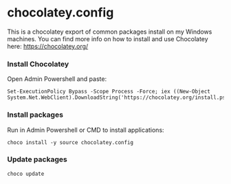 # chocolatey.config
This is a chocolatey export of common packages install on my Windows machines.
You can find more info on how to install and use Chocolatey here: https://chocolatey.org/

### Install Chocolatey
Open Admin Powershell and paste:
```
Set-ExecutionPolicy Bypass -Scope Process -Force; iex ((New-Object System.Net.WebClient).DownloadString('https://chocolatey.org/install.ps1'))
```

### Install packages
Run in Admin Powershell or CMD to install applications:
```
choco install -y source chocolatey.config
````

### Update packages
```
choco update
````
